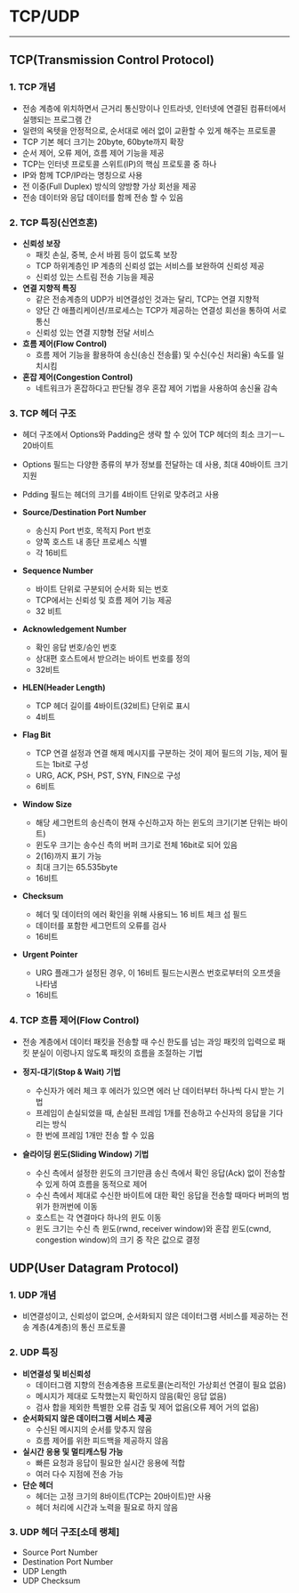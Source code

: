 # TCP/UDP

---

## TCP(Transmission Control Protocol)

### 1. TCP 개념
- 전송 계층에 위치하면서 근거리 통신망이나 인트라넷, 인터넷에 연결된 컴퓨터에서 실행되는 프로그램 간
- 일련의 옥텟을 안정적으로, 순서대로 에러 없이 교환할 수 있게 해주는 프로토콜
- TCP 기본 헤더 크기는 20byte, 60byte까지 확장
- 순서 제어, 오류 제어, 흐름 제어 기능을 제공
- TCP는 인터넷 프로토콜 스위트(IP)의 핵심 프로토콜 중 하나
- IP와 함께 TCP/IP라는 명칭으로 사용
- 전 이중(Full Duplex) 방식의 양방향 가상 회선을 제공
- 전송 데이터와 응답 데이터를 함께 전송 할 수 있음

### 2. TCP 특징(신연흐혼)

- **신뢰성 보장**
  - 패킷 손실, 중복, 순서 바뀜 등이 없도록 보장
  - TCP 하위계층인 IP 계층의 신뢰성 없는 서비스를 보완하여 신뢰성 제공
  - 신뢰성 있는 스트림 전송 기능을 제공
- **연결 지향적 특징**
  - 같은 전송계층의 UDP가 비연결성인 것과는 달리, TCP는 연결 지향적
  - 양단 간 애플리케이션/프로세스는 TCP가 제공하는 연결성 회선을 통하여 서로 통신
  - 신뢰성 있는 연결 지향형 전달 서비스
- **흐름 제어(Flow Control)**
  - 흐름 제어 기능을 활용하여 송신(송신 전송률) 및 수신(수신 처리율) 속도를 일치시킴
- **혼잡 제어(Congestion Control)**
  - 네트워크가 혼잡하다고 판단될 경우 혼잡 제어 기법을 사용하여 송신율 감속

### 3. TCP 헤더 구조
- 헤더 구조에서 Options와 Padding은 생략 할 수 있어 TCP 헤더의 최소 크기ㅡㄴ 20바이트
- Options 필드는 다양한 종류의 부가 정보를 전달하는 데 사용, 최대 40바이트 크기 지원
- Pdding 필드는 헤더의 크기를 4바이트 단위로 맞추려고 사용


- **Source/Destination Port Number**
  - 송신지 Port 번호, 목적지 Port 번호
  - 양쪽 호스트 내 종단 프로세스 식별
  - 각 16비트
- **Sequence Number**
  - 바이트 단위로 구분되어 순서화 되는 번호
  - TCP에서는 신뢰성 및 흐름 제어 기능 제공
  - 32 비트
- **Acknowledgement Number**
  - 확인 응답 번호/승인 번호
  - 상대편 호스트에서 받으려는 바이트 번호를 정의
  - 32비트
- **HLEN(Header Length)**
  - TCP 헤더 길이를 4바이트(32비트) 단위로 표시
  - 4비트
- **Flag Bit**
  - TCP 연결 설정과 연결 해제 메시지를 구분하는 것이 제어 필드의 기능, 제어 필드는 1bit로 구성
  - URG, ACK, PSH, PST, SYN, FIN으로 구성
  - 6비트
- **Window Size**
  - 해당 세그먼트의 송신측이 현재 수신하고자 하는 윈도의 크기(기본 단위는 바이트)
  - 윈도우 크기는 송수신 측의 버퍼 크기로 전체 16bit로 되어 있음
  - 2(16)까지 표기 가능
  - 최대 크기는 65.535byte
  - 16비트
- **Checksum**
  - 헤더 및 데이터의 에러 확인을 위해 사용되느 16 비트 체크 섬 필드
  - 데이터를 포함한 세그먼트의 오류를 검사
  - 16비트
- **Urgent Pointer**
  - URG 플래그가 설정된 경우, 이 16비트 필드는시퀀스 번호로부터의 오프셋을 나타냄
  - 16비트


### 4. TCP 흐름 제어(Flow Control)

- 전송 계층에서 데이터 패킷을 전송할 때 수신 한도를 넘는 과잉 패킷의 입력으로 패킷 분실이 이렁나지 않도록 패킷의 흐름을 조절하는 기법

- **정지-대기(Stop & Wait) 기법**
  - 수신자가 에러 체크 후 에러가 있으면 에러 난 데이터부터 하나씩 다시 받는 기법
  - 프레임이 손실되었을 때, 손실된 프레임 1개를 전송하고 수신자의 응답을 기다리는 방식
  - 한 번에 프레임 1개만 전송 할 수 있음
- **슬라이딩 윈도(Sliding Window) 기법**
  - 수신 측에서 설정한 윈도의 크기만큼 송신 측에서 확인 응답(Ack) 없이 전송할 수 있게 하여 흐름을 동적으로 제어
  - 수신 측에서 제대로 수신한 바이트에 대한 확인 응답을 전송할 때마다 버퍼의 범위가 한꺼번에 이동
  - 호스트는 각 연결마다 하나의 윈도 이동
  - 윈도 크기는 수신 측 윈도(rwnd, receiver window)와 혼잡 윈도(cwnd, congestion window)의 크기 중 작은 값으로 결정


## UDP(User Datagram Protocol)

### 1. UDP 개념
- 비연결성이고, 신뢰성이 없으며, 순서화되지 않은 데이터그램 서비스를 제공하는 전송 계층(4계층)의 통신 프로토콜

### 2. UDP 특징

- **비연결성 및 비신뢰성**
  - 데이터그램 지향의 전송계층용 프로토콜(논리적인 가상회선 연결이 필요 없음)
  - 메시지가 제대로 도착했는지 확인하지 않음(확인 응답 없음)
  - 검사 합을 제외한 특별한 오류 검출 및 제어 없음(오류 제어 거의 없음)
- **순서화되지 않은 데이터그램 서비스 제공**
  - 수신된 메시지의 순서를 맞추지 않음
  - 흐름 제어를 위한 피드백을 제공하지 않음
- **실시간 응용 및 멀티캐스팅 가능**
  - 빠른 요청과 응답이 필요한 실시간 응용에 적합
  - 여러 다수 지점에 전송 가능
- **단순 헤더**
  - 헤더는 고정 크기의 8바이트(TCP는 20바이트)만 사용
  - 헤더 처리에 시간과 노력을 필요로 하지 않음

### 3. UDP 헤더 구조[소데 랭체]

- Source Port Number
- Destination Port Number
- UDP Length
- UDP Checksum



